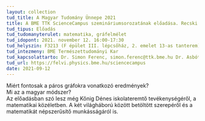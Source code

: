 ```yaml
---
layout: collection
tud_title: A Magyar Tudomány Ünnepe 2021
title: A BME TTK ScienceCampus szemináriumsorozatának előadása. Recski András (BME VIK, Számítástudományi és Információelméleti Tanszék) Kőnig Dénes és a gráfelmélet - Válogatás a műegyetemi matematikusok eredményeiből
tud_tipus: Előadás
tud_tudomanyterulet: matematika, gráfelmélet
tud_idopont: 2021. november 12. 16:00-17:30
tud_helyszin: F3213 (F épület III. lépcsőház, 2. emelet 13-as tanterem)
tud_intezmeny: BME Természettudományi Kar
tud_kapcsolattarto: Dr. Simon Ferenc, simon.ferenc@ttk.bme.hu Dr. Asbóth János, asboth.janos@ttk.bme.hu 
tud_url: https://felvi.physics.bme.hu/sciencecampus
date: 2021-09-12
---
```

Miért fontosak a páros gráfokra vonatkozó eredmények? <br>
Mi az a magyar módszer? <br>
Az előadásban szó lesz még Kőnig Dénes iskolateremtő tevékenységéről, a matematikai közéletben. A két világháború között betöltött szerepéről és a matematikát népszerűsítő munkásságáról is.
